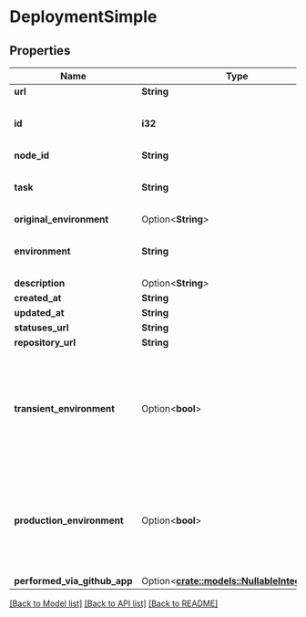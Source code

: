 # DeploymentSimple

## Properties

Name | Type | Description | Notes
------------ | ------------- | ------------- | -------------
**url** | **String** |  | 
**id** | **i32** | Unique identifier of the deployment | 
**node_id** | **String** |  | 
**task** | **String** | Parameter to specify a task to execute | 
**original_environment** | Option<**String**> |  | [optional]
**environment** | **String** | Name for the target deployment environment. | 
**description** | Option<**String**> |  | 
**created_at** | **String** |  | 
**updated_at** | **String** |  | 
**statuses_url** | **String** |  | 
**repository_url** | **String** |  | 
**transient_environment** | Option<**bool**> | Specifies if the given environment is will no longer exist at some point in the future. Default: false. | [optional]
**production_environment** | Option<**bool**> | Specifies if the given environment is one that end-users directly interact with. Default: false. | [optional]
**performed_via_github_app** | Option<[**crate::models::NullableIntegration**](nullable-integration.md)> |  | [optional]

[[Back to Model list]](../README.md#documentation-for-models) [[Back to API list]](../README.md#documentation-for-api-endpoints) [[Back to README]](../README.md)


